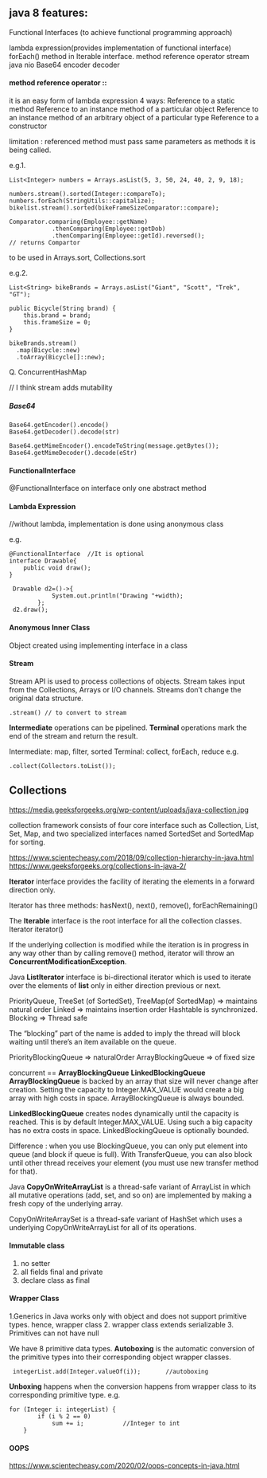 ## java 8 features:
Functional Interfaces (to achieve functional programming approach)  

lambda expression(provides implementation of functional interface)
forEach() method in Iterable interface.
method reference operator
stream
java nio
Base64  encoder decoder
#### method reference operator ::

it is an easy form  of lambda expression
4 ways:
Reference to a static method
Reference to an instance method of a particular object
Reference to an instance method of an arbitrary object of a particular type
Reference to a constructor

limitation : referenced method must pass same parameters as methods it is being called.

e.g.1.
```
List<Integer> numbers = Arrays.asList(5, 3, 50, 24, 40, 2, 9, 18);

numbers.stream().sorted(Integer::compareTo);
numbers.forEach(StringUtils::capitalize);
bikelist.stream().sorted(bikeFrameSizeComparator::compare);

Comparator.comparing(Employee::getName)
            .thenComparing(Employee::getDob)
            .thenComparing(Employee::getId).reversed();
// returns Compartor
```
to be used in Arrays.sort, Collections.sort


e.g.2.
```
List<String> bikeBrands = Arrays.asList("Giant", "Scott", "Trek", "GT");

public Bicycle(String brand) {
    this.brand = brand;
    this.frameSize = 0;
}

bikeBrands.stream()
  .map(Bicycle::new)
  .toArray(Bicycle[]::new);
```

Q. ConcurrentHashMap 

// I think stream adds mutability

##### Base64
```
Base64.getEncoder().encode()
Base64.getDecoder().decode(str)

Base64.getMimeEncoder().encodeToString(message.getBytes());
Base64.getMimeDecoder().decode(eStr)
```
#### FunctionalInterface
@FunctionalInterface on interface
only one abstract method

#### Lambda Expression
//without lambda, implementation is done using anonymous class

e.g.
```
@FunctionalInterface  //It is optional  
interface Drawable{  
    public void draw();  
} 
```
```
 Drawable d2=()->{  
            System.out.println("Drawing "+width);  
        };
 d2.draw();  
```


#### Anonymous Inner Class
Object created using implementing interface in a class


#### Stream
Stream API is used to process collections of objects.
Stream takes input from the Collections, Arrays or I/O channels.
Streams don’t change the original data structure.
```
.stream() // to convert to stream
```
**Intermediate** operations can be pipelined. **Terminal** operations mark the end of the stream and return the result.

Intermediate:	map, filter, sorted
Terminal:	collect, forEach, reduce
e.g.
```
.collect(Collectors.toList());
```



## Collections
https://media.geeksforgeeks.org/wp-content/uploads/java-collection.jpg

 collection framework consists of four core interface such as Collection, List, Set, Map, and two specialized interfaces named SortedSet and SortedMap for sorting.

https://www.scientecheasy.com/2018/09/collection-hierarchy-in-java.html
https://www.geeksforgeeks.org/collections-in-java-2/

**Iterator** interface provides the facility of iterating the elements in a forward direction only.

Iterator has three methods:
 hasNext(), next(), remove(), forEachRemaining()

The **Iterable** interface is the root interface for all the collection classes.
Iterator<T> iterator()

If the underlying collection is modified while the iteration is in progress in any way other than by calling remove() method, iterator will throw an **ConcurrentModificationException**.

Java **ListIterator** interface is bi-directional iterator which is used to iterate over the elements of **list** only in either direction previous or next.

PriorityQueue, TreeSet (of SortedSet), TreeMap(of SortedMap) => maintains natural order
Linked => maintains insertion order
 Hashtable is synchronized.
Blocking => Thread safe

The “blocking” part of the name is added to imply the thread will block waiting until there’s an item available on the queue.

PriorityBlockingQueue => naturalOrder
ArrayBlockingQueue => of fixed size


concurrent == **ArrayBlockingQueue** **LinkedBlockingQueue** 
**ArrayBlockingQueue** is backed by an array that size will never change after creation. Setting the capacity to Integer.MAX_VALUE would create a big array with high costs in space. ArrayBlockingQueue is always bounded.

**LinkedBlockingQueue** creates nodes dynamically until the capacity is reached. This is by default Integer.MAX_VALUE. Using such a big capacity has no extra costs in space. LinkedBlockingQueue is optionally bounded.

Difference : when you use BlockingQueue, you can only put element into queue (and block if queue is full). With TransferQueue, you can also block until other thread receives your element (you must use new transfer method for that).

Java **CopyOnWriteArrayList** is a thread-safe variant of ArrayList in which all mutative operations (add, set, and so on) are implemented by making a fresh copy of the underlying array.

CopyOnWriteArraySet is a thread-safe variant of HashSet which uses a underlying CopyOnWriteArrayList for all of its operations.

#### Immutable class
1. no setter
2. all fields final and private
3. declare class as final

#### Wrapper Class
1.Generics in Java works only with object and does not support primitive types. hence, wrapper class
2. wrapper class extends serializable
3. Primitives can not have null

We have 8 primitive data types.
**Autoboxing** is the automatic conversion of the primitive types into their corresponding object wrapper classes. 
```
 integerList.add(Integer.valueOf(i));		//autoboxing
 ```
**Unboxing** happens when the conversion happens from wrapper class to its corresponding primitive type.
e.g.
```
for (Integer i: integerList) {
        if (i % 2 == 0)
            sum += i;           //Integer to int
    }
```

#### OOPS
https://www.scientecheasy.com/2020/02/oops-concepts-in-java.html


